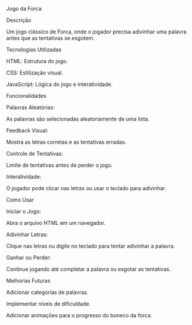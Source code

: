 Jogo da Forca

Descrição

Um jogo clássico de Forca, onde o jogador precisa adivinhar uma palavra antes que as tentativas se esgotem.

Tecnologias Utilizadas

HTML: Estrutura do jogo.

CSS: Estilização visual.

JavaScript: Lógica do jogo e interatividade.

Funcionalidades

Palavras Aleatórias:

As palavras são selecionadas aleatoriamente de uma lista.

Feedback Visual:

Mostra as letras corretas e as tentativas erradas.

Controle de Tentativas:

Limite de tentativas antes de perder o jogo.

Interatividade:

O jogador pode clicar nas letras ou usar o teclado para adivinhar.

Como Usar

Iniciar o Jogo:

Abra o arquivo HTML em um navegador.

Adivinhar Letras:

Clique nas letras ou digite no teclado para tentar adivinhar a palavra.

Ganhar ou Perder:

Continue jogando até completar a palavra ou esgotar as tentativas.

Melhorias Futuras

Adicionar categorias de palavras.

Implementar níveis de dificuldade.

Adicionar animações para o progresso do boneco da forca.
